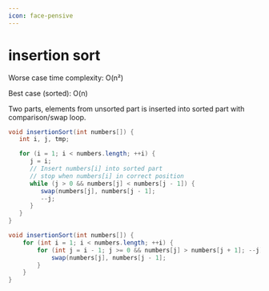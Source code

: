 ```yaml
---
icon: face-pensive
---
```


# insertion sort

Worse case time complexity: O(n²)

Best case (sorted): O(n)

Two parts, elements from unsorted part is inserted into sorted part with comparison/swap loop.

```java
void insertionSort(int numbers[]) {
   int i, j, tmp;

   for (i = 1; i < numbers.length; ++i) {
      j = i;
      // Insert numbers[i] into sorted part 
      // stop when numbers[i] in correct position
      while (j > 0 && numbers[j] < numbers[j - 1]) {
         swap(numbers[j], numbers[j - 1];
         --j;
      }
   }
}
```

```java
void insertionSort(int numbers[]) {
    for (int i = 1; i < numbers.length; ++i) {
        for (int j = i - 1; j >= 0 && numbers[j] > numbers[j + 1]; --j) {
            swap(numbers[j], numbers[j - 1];
        }
    }
}
```
